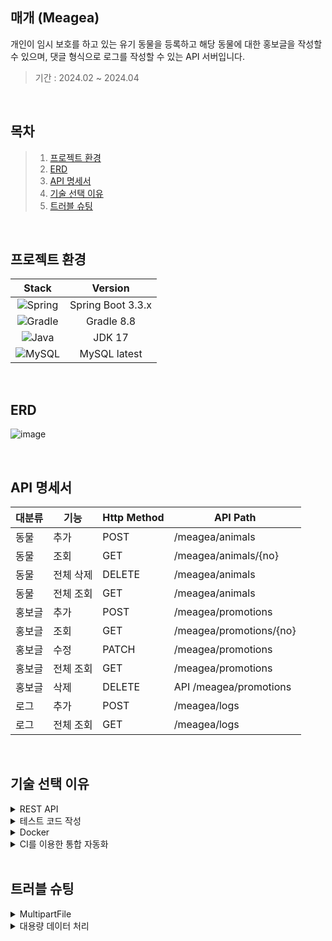 ## 매개 (Meagea)
개인이 임시 보호를 하고 있는 유기 동물을 등록하고 해당 동물에 대한 홍보글을 작성할 수 있으며, 댓글 형식으로 로그를 작성할 수 있는 API 서버입니다.

>기간 : 2024.02 ~ 2024.04

</br>

## 목차
> 1. [프로젝트 환경](#프로젝트-환경)
> 2. [ERD](#ERD)
> 3. [API 명세서](#API-명세서)
> 4. [기술 선택 이유](#기술-선택-이유)
> 5. [트러블 슈팅](#트러블-슈팅)

</br>

## 프로젝트 환경
| Stack                                                                                                        | Version           |
|:------------------------------------------------------------------------------------------------------------:|:-----------------:|
| ![Spring](https://img.shields.io/badge/spring-%236DB33F.svg?style=for-the-badge&logo=spring&logoColor=white) | Spring Boot 3.3.x |
| ![Gradle](https://img.shields.io/badge/Gradle-02303A.svg?style=for-the-badge&logo=Gradle&logoColor=white)    | Gradle 8.8       |
| ![Java](https://img.shields.io/badge/java-%23ED8B00.svg?style=for-the-badge&logo=openjdk&logoColor=white)    | JDK 17           |
| ![MySQL](https://img.shields.io/badge/mysql-4479A1.svg?style=for-the-badge&logo=mysql&logoColor=white)       | MySQL latest        |

</br>

## ERD
![image](https://github.com/user-attachments/assets/a471977b-638c-4015-895e-d4f66e314624)


</br>

## API 명세서
| 대분류 | 기능 | Http Method | API Path |
| --- | --- | --- | --- |
| 동물 | 추가 | POST | /meagea/animals |
| 동물 | 조회 | GET | /meagea/animals/{no} |
| 동물 | 전체 삭제| DELETE | /meagea/animals |
| 동물 | 전체 조회 | GET | /meagea/animals |
| 홍보글 | 추가 | POST | /meagea/promotions | 
| 홍보글 | 조회 | GET | /meagea/promotions/{no} |
| 홍보글 | 수정| PATCH | /meagea/promotions |
| 홍보글 | 전체 조회 | GET | /meagea/promotions |
| 홍보글 | 삭제| DELETE | API /meagea/promotions |
| 로그 | 추가| POST | /meagea/logs |
| 로그 | 전체 조회 | GET | /meagea/logs |


</br>

## 기술 선택 이유


<details><summary>REST API
</summary>

**Situation**

- 프로젝트 개발 전 기능 정리 겸 URI 통일성 필요

**Task**

- REST API와 RESTful한 코드 작성

**Action**

- REST의 개념과 기본원칙 공부
    - Uniform Interface의 조건 중에서 놓치기 쉬운 ‘메시지는 스스로 설명해야 한다.’ 와 ‘클라이언트가 링크로 상태를 전이할 수 있도록 유도해야 한다.’ 는 조건 위주로 집중했습니다.
- 공부한 개념을 토대로 REST API 작성
    - 요청 메시지 혹은 응답 메시지의 변수명을 설명하는 파일 또한 따로 작성했습니다.
- RESTful한 코드 작성
    - ResponseEntity의 ok() 메서드를 사용해서 객체를 생성하고 body() 메서드에 응답데이터를 저장함으로써 데이터의 상태 정보를 포함시켰습니다.
    - cacheControl() 메서드를 사용해 응답 메시지에 해당 데이터의 캐시에 대한 설정 정보를 포함시켰습니다.ResponseEntity는 해당 데이터를 기본적으로 json으로 판단하기 때문에 자연스럽게 작성 방식 또한 포함시켰습니다.

**Result**

- REST API를 작성하면서 구현할 기능을 점검하고 클라이언트와 서버를 확실하게 분리함으로써 확장과 유지보수가 수월한 코드 작성
</details>


<details><summary>테스트 코드 작성
</summary>

**Situation**

- 웹 화면이 없으면 작성한 코드에 대해 확인하지 못 하는 상황

**Task**

- 테스트 코드를 작성해 웹 화면 없이도 코드 정상적인 실행 확인

**Action**

- Mockito를 이용한 단위 테스트
    - 단위 테스트의 책임에 집중했습니다. 단위 테스트는 지정된 기능이 에러 없이, 예상했던 방향으로 실행되는지에 대해서만 책임을 갖고 있습니다. 따라서 해당 기능을 실행하기 위해 필요한 객체가 제대로 준비되었는지는 확인할 필요가 없었습니다. 그래서 Mock 객체로 대체해 확인하고자 하는 기능에만 집중했습니다.
    - 값을 확인하는 데 필요한 객체를 제외하고 거의 모든 객체를 Mock으로 대체하니 단위 테스트가 짧아져 무엇을 위한 테스트인지 명확해졌습니다.
- TestRestTemplate을 이용한 통합 테스트
    - 실제 데이터를 이용해 기능이 실행되는지 확인해야 했습니다. RestAPI를 바탕으로 코드를 작성했기 때문에 TestRestTemplate을 사용했습니다. 웹 화면을 이용해 테스트했을 때보다 훨씬 빠르고 응답 메시지의 상태 또한 확인할 수 있었습니다.

**Result**

- 테스트 코드 덕분에 웹 화면 없이도 코드가 예상대로 실행되는지 확인할 수 있었습니다.

</details>


<details><summary>Docker
</summary>

**Situation**

- 애플리케이션 실행에 필요한 소프트웨어의 관리가 불편한 상황

**Task**

- 필수적인 소프트웨어를 도커 컨테이너로 관리

**Action**

- 컨테이너를 이용한 가상화
    - 애플리케이션 실행에 필요한 MySQL을 컨테이너로 생성해 가상화하고 버전 업데이트, 삭제, 생성을 수월하게 만들었습니다.
- Docker Volume을 활용한 데이터 백업
    - 컨테이너를 삭제하면 소프트웨어의 데이터도 함께 삭제됩니다. 컨테이너를 삭제하지 않는 방식은 주기적으로 업데이트되는 소프트웨어를 효율적으로 관리할 수 없으므로, Docker Volume을 사용했습니다.

**Result**

- 가상화에 대한 지식을 습득했습니다.
- Docker를 활용해 프로젝트 실행에 필요한 소프트웨어를 쉽게 관리할 수 있게 되었습니다.

</details>



<details><summary>CI를 이용한 통합 자동화
</summary>

**Situation**

- 코드를 수정할 때마다 코드 통합을 위해 빌드, 테스트를 매번 수동으로 실행해서 효율성이 떨어지는 상황

**Task**

- Github Action을 이용해서 통합까지의 일련의 과정 자동화

**Action**

- workflow 작성
- Github action으로 CI를 적용하기 위해 workflow 구조와 문법을 알아야 했습니다. 리서치를 하면 방법이야 많이 나왔지만, workflow에 작성된 코드가 Github action에서 어떻게 적용되는지 알고 싶었습니다.
- Github action 공식 문서와 여러 블로그, 동영상으로 공부를 시작했습니다. 그 결과 Github action은 workflow의 코드를 실행할 VM을 제공하므로 어떤 VM을 사용할 것인지 정해줘야 하는 점, Jobs에 권한을 줘야 프로젝트의 코드를 읽을 수 있다는 점, Job은 병렬로 처리되므로 종속성이 있는 Job은 needs 명령어로 먼저 실행될 Job을 정의해 줘야 한다는 점을 알게 되었습니다. workflow에 쉘 스크립트 명령어도 사용된다는 점 또한 알게 되었습니다.
- 이러한 지식을 바탕으로 workflow를 작성했습니다. VM으로 Ubuntu를 선택하고 Docker 컨테이너로 MySQL 서버를 띄웠습니다. 그리고 순서대로 JDK를 다운로드 받고 gradlew 파일에 실행 권한을 추가했습니다. 마지막으로 gradlew 파일을 빌드했습니다.

**Result**

- CI를 통해 코드의 통합을 자동화함으로써 개발의 효율을 향상할 수 있었습니다.

</details>

</br>

## 트러블 슈팅

<details><summary>MultipartFile 
</summary>

**Situation**

- 홍보글 작성시 다수의 이미지 업로드 필요

**Task**

- 홍보글을 생성할 때 다수의 이미지도 함께 업로드

**Action**

- 사용자가 작성한 홍보글 데이터를 저장하기 위해 DTO 객체 생성하고 스프링에서 제공하는 파일 핸들러인 MultipartFile 사용
    - DTO 객체에 홍보글 이미지를 저장할 List<MultipartFile> 정의했습니다.
- TestRestTemplate을 이용해 컨트롤러에 데이터를 전달하는 테스트 코드를 정의했습니다.
- HttpMessageConversionException 에러가 발생
    - 정확한 판단을 위해 에러의 원인이라고 추측되는 MultipartFile를 제외하고 테스트 진행했습니다. 테스트는 성공했고 이로써 MultipartFile이 컨트롤러로 전달되는 과정에서 에러가 발생했다는 것을 확인했습니다.
    - 에러의 근원지가 AbstractJackson2HttpMessageConverter 클래스라는 것을 확인했습니다. 해당 클래스는 메시지 컨버터 중 하나로 Json 데이터를 자바 객체로 변환시켜 주는 역할을 합니다. Multipartfile 데이터는 Json 형식이 아니기 때문에 자바 객체로 변환시킬 수 없었고 그로인해 에러가 발생한 것입니다.
    - Multipartfile을 분리해서 전달하는 방법도 생각했지만 그렇게 되면 DTO를 사용하는 의미가 퇴색될 것 같아서 다른 방법을 강구했습니다.
- 타입이 다른 데이터를 Map에 담아서 전달할 수 있는 MultiValueMap 사용
    - 단일 키(key)에 다중 값(value) 저장 가능하기 때문에 다수의 MultipartFile을 저장하기 알맞다고 판단했습니다.
    - Multipartfile 생성 후 전달해봤지만 여전히 똑같은 에러가 발생했습니다.
    - 이미지 파일 대용으로 생성한 File 객체를 byte 배열로 변환 후 ByteArrayResource에 저장한 다음 전달했으나 테스트는 실패했습니다.
    - DTO에서 이미지를 저장하는 타입을 List<MultipartFile>에서 List<ByteArrayResource>로 변경했으나 또 테스트는 실패했습니다.
    - 데이터를 응답받는 코드에 디버그를 걸어두고 테스트 실행해봤습니다. MultiValueMap엔 데이터가 잘 저장 되었으나 해당 데이터와 DTO와 매치되지 않아서 컨트롤러에 데이터가 전달되지 않았습니다. 컨트롤러는 전달받은 데이터가 없으니 당연히 빈 객체를 응답했던 것입니다.
    - 이미지 파일 대용으로 생성한 File 객체를 FileSystemResource에 저장 후 전달하니 테스트가 성공했습니다.
</details>

<details><summary>대용량 데이터 처리
</summary>

**Situation**

- 다량의 이미지 업로드 기능을 싱글 스레드 환경에서 실행해 성능이 떨어진 상황

**Task**

- 멀티 스레드 환경에서 비동기와 논블로킹 방식을 이용한 이미지 업로드 기능 구현

**Action**

- 비동기, 동기, 블로킹, 논블로킹에 대해서 공부
    - 호출한 함수를 부모 함수, 호출 당한 함수를 자식 함수라고 가정 했을 때, 동기는 부모 함수가 결과값을 확인하는 방식이고 비동기는 자식 함수가 결과값을 부모 함수에게 알려주는 방식입니다.
    - 블로킹은 부모 함수에게 제어권이 있는 방식이고 논블로킹은 자식 함수에게 제어권이 있는 방식입니다.
    - 비동기, 동기 & 블로킹, 논블로킹으로 만들 수 있는 조합 중 어떤 방식을 선택하느냐에 따라 프로세스가 달라질 수 있으며 이 프로젝트에서는 비동기&논블로킹 방식 사용했습니다.
- @EnableAsync와 @Async 사용
    - mainApplication에 @EnableAsync를 정의하고 비동기 처리를 할 메서드에 @Async를 정의하면 간단하게 비동기를 구현할 수 있었지만 해당 방식은 스레드의 한 종류인 SimpleAsyncTaskExecutor를 사용합니다. 해당 스레드는 Thread Pool을 사용하지 않기 때문에 스레드의 재사용이 불가하며 메서드 실행 시 매번 새로운 스레드를 생성합니다. 이런 방법은 효율적이지 않다고 판단해서 직접 스레드 풀을 생성하는 메서드를 정의했습니다. AsyncConfigurerSupport를 상속받을 수도 있었으나 해당 클래스는 Spring 6.0 이후 사용하는 것을 권장하지 않기 때문에 상속 없이 Thread Pool을 생성했습니다. 이때 초기화를 해주는 initialize() 메서드는 사용하지 않았는데 Spring boot 특성상 Bean으로 등록되면 자동으로 초기화가 되기 때문입니다.
    - @Async을 이용한 비동기 메서드의 반환값은 void 아니면 Future 타입으로 해야하기 때문에 AsyncResult<>() 객체를 사용하려고 했으나 이 또한 Spring 6.0 이후 권장되지 않아서 반환값은 void로 설정했습니다.
    - for문을 포함한 전체 메서드를 비동기로 처리하는 바람에 for문 자체가 한 스레드에서 진행되어 생각했던 대로 비동기 방식이 진행되지 않았습니다. 이후 for문 안에서 이미지 업로드 코드 자체를 비동기 메서드로 정의하니까 업로드 하려는 이미지의 개수만큼 스레드가 생성되어 비동기 방식으로 실행이 되었습니다.
    - @Async 사용시 자가 호출이 불가하기 때문에 비동기 메서드를 정의하기 위한 클래스를 생성했습니다. 해당 클래스에 @Component를 정의해서 Bean으로 등록해주었습니다.
- 불필요한 JPA 제거
    - 비동기 메서드로 이미지 데이터를 DB에 저장한 후 저장된 이미지 데이터를 클라이언트에게 응답 데이터로 전달해줘야 했습니다. 컨트롤러에서 JPA를 사용해 방금 저장한 이미지를 조회하는 방법을 사용했으나 이는 불필요한 JPA를 사용하는 것 같다는 생각이 들었습니다. 효율적인 방법을 고민하다가 비동기 메서드를 실행할 때 저장할 데이터를 CompletableFuture 객체에 담아서 반환하는 방법을 선택했습니다. CompletableFuture를 선택한 이유는 반환된 이후에 값을 조작할 수 있기 때문입니다. 컨트롤러에서 CompletableFuture 객체의 메서드인 supplyAsync를 이용해 반환 값을 가져오고 thenAccept를 이용해서 실질적으로 필요한 이미지 파일을 꺼내고 미리 정의해둔 ArrayList에 더했습니다.
    - 이미지 파일을 업로드할 때 발생할 수 있는 IOException를 비동기 메서드에서 던졌기 때문에 비동기 메서드를 호출한 메서드에 그대로 전달이 되었습니다. 이렇게 되면 supplyAsync의 내부에서 try-catch문을 정의해주어야 하는데 이렇게 되면 가독성이 현저히 떨어질 것 같다고 생각했습니다. 그래서 비동기 메서드에서 try-catch문을 이용해 IOException을 에외 처리를 하지 않아도 되는 RuntimeException으로 매핑해주었습니다.
- CompletableFuture의 활용
    - CompletableFuture의 supplyAsync()가 비동기 메서드이기 때문에 @Async와 동시에 사용할 필요가 없습니다. @Async 대신 CompletableFuture을 사용한 이유는 자가 호출이 가능하고 void나 Future 타입만 반환할 수 있었던 @Async와 다르게 여러 타입으로 반환이 가능하기 때문입니다.
- 멀티 스레드를 활용
    - for문 내부에서 비동기 메서드가 실행되기 때문에 for문이 끝나기 전에는 반환된 CompletableFuture<AnimalFile>의 값을 꺼낼 수 없습니다. 값을 꺼내기 위해서는 get() 혹은 join() 메서드를 사용해야 하는데 해당 메서드들은 블로킹 메서드이므로 사용하면 비동기 메서드를 호출한 스레드가 비동기 메서드에게 제어권을 넘겨주는 것이기 때문에 비동기 메서드가 끝날 때까지 호출한 스레드는 대기 상태가 됩니다. 이는 비동기의 장점을 상실한 것이나 다름 없습니다. 그렇기 때문에 우선 미리 정의해둔 List<CompletableFuture<AnimalFile>>에 비동기 메서드의 반환값을 더해주었습니다.
    - 최종적으로 필요한 데이터의 형태는 List<AnimalFile>이었습니다. List<CompletableFuture<AnimalFile>>을 변환해줘야 했는데 해당 작업을 현재 사용중인 스레드 말고 다른 스레드에 전달해 멀티 스레드 환경을 최대한 이용해주었습니다. 컨트롤러를 통해 비동기 메서드에 전달된 List<CompletableFuture<AnimalFile>>를 우선 배열로 바꿔줍니다. allOf() 메서드를 이용해서 이미지 파일이 전부 반환될 때까지 블로킹하기 위해서 입니다. 그리고 반환값에 추가 작업 후 다시 값을 반환 해주는 thenApply() 내부에서 스트림을 이용해 CompletableFuture<AnimalFile>의 값을 꺼내서 List로 변환해주었습니다.  컨트롤러에는 CompletableFuture<List<AnimalFile>> 형태의 데이터가 전달되었고 get() 메서드를 이용해 값을 꺼내주었습니다.

**Result**

- for문을 비동기 방식으로 실행함으로써 대용량 데이터 처리를 대비했습니다.
- 멀티 스레드와 비동기의 진행 방식에 대한 지식을 습득했습니다.

</details>

